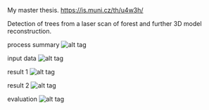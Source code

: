 My master thesis.
https://is.muni.cz/th/u4w3h/

Detection of trees from a laser scan of forest and further 3D model reconstruction.

process summary
![alt tag](https://i711.photobucket.com/albums/ww117/ja003-1993/Portfolio%203D-2D/ForestReco/summary_02_zpsk6t2x39d.jpg)

input data
![alt tag](http://i711.photobucket.com/albums/ww117/ja003-1993/Portfolio%203D-2D/ForestReco/classification_3d_inv2_zpshcllzk7z.jpg)

result 1
![alt tag](http://i711.photobucket.com/albums/ww117/ja003-1993/Portfolio%203D-2D/ForestReco/modelBig_zpsap1bwgnz.jpg)

result 2
![alt tag](http://i711.photobucket.com/albums/ww117/ja003-1993/Portfolio%203D-2D/ForestReco/model_0003_zps1yjf8tcl.jpg)

evaluation
![alt tag](http://i711.photobucket.com/albums/ww117/ja003-1993/Portfolio%203D-2D/ForestReco/eval_00_78_zpsxwgybnbp.jpg)

